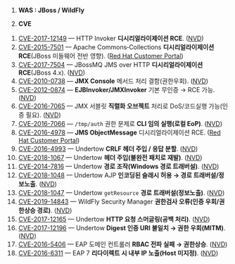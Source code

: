 1. **WAS : JBoss / WildFly**

2. **CVE**

1) [CVE-2017-12149](https://nvd.nist.gov/vuln/detail/CVE-2017-12149) — HTTP Invoker **디시리얼라이제이션 RCE**. ([NVD][1])
2) [CVE-2015-7501](https://access.redhat.com/security/cve/cve-2015-7501) — Apache Commons‑Collections **디시리얼라이제이션 RCE**(JBoss 미들웨어 전반 영향). ([Red Hat Customer Portal][2])
3) [CVE-2017-7504](https://nvd.nist.gov/vuln/detail/cve-2017-7504) — JBossMQ JMS over HTTP **디시리얼라이제이션 RCE**(JBoss 4.x). ([NVD][3])
4) [CVE-2010-0738](https://nvd.nist.gov/vuln/detail/cve-2010-0738) — **JMX Console** 메서드 처리 결함(권한우회). ([NVD][4])
5) [CVE-2012-0874](https://nvd.nist.gov/vuln/detail/CVE-2012-0874) — **EJBInvoker/JMXInvoker** 기본 무인증 → RCE 가능. ([NVD][5])
6) [CVE-2016-7065](https://nvd.nist.gov/vuln/detail/CVE-2016-7065) — JMX 서블릿 **직렬화 오브젝트** 처리로 DoS/코드실행 가능(인증 필요). ([NVD][6])
7) [CVE-2016-7066](https://nvd.nist.gov/vuln/detail/CVE-2016-7066) — `/tmp/auth` 권한 문제로 **CLI 임의 실행(로컬 EoP)**. ([NVD][7])
8) [CVE-2016-4978](https://access.redhat.com/security/cve/cve-2016-4978) — **JMS ObjectMessage** 디시리얼라이제이션 RCE. ([Red Hat Customer Portal][8])
9) [CVE-2016-4993](https://nvd.nist.gov/vuln/detail/cve-2016-4993) — Undertow **CRLF 헤더 주입 / 응답 분할**. ([NVD][9])
10) [CVE-2018-1067](https://nvd.nist.gov/vuln/detail/cve-2018-1067) — Undertow **헤더 주입(불완전 패치로 재발)**. ([NVD][10])
11) [CVE-2014-7816](https://nvd.nist.gov/vuln/detail/CVE-2014-7816) — Undertow **경로 조작(Windows 경로 트래버설)**. ([NVD][11])
12) [CVE-2018-1048](https://nvd.nist.gov/vuln/detail/cve-2018-1048) — Undertow AJP **인코딩된 슬래시 허용 → 경로 트래버설/정보노출**. ([NVD][12])
13) [CVE-2018-1047](https://nvd.nist.gov/vuln/detail/cve-2018-1047) — Undertow `getResource` **경로 트래버설(정보노출)**. ([NVD][13])
14) [CVE-2019-14843](https://nvd.nist.gov/vuln/detail/cve-2019-14843) — WildFly Security Manager **권한검사 오류(인증 우회/권한상승 경로)**. ([NVD][14])
15) [CVE-2017-12165](https://nvd.nist.gov/vuln/detail/cve-2017-12165) — Undertow **HTTP 요청 스머글링(공백 처리)**. ([NVD][15])
16) [CVE-2017-12196](https://nvd.nist.gov/vuln/detail/cve-2017-12196) — Undertow **Digest 인증 URI 불일치 → 권한 우회(MITM)**. ([NVD][16])
17) [CVE-2016-5406](https://nvd.nist.gov/vuln/detail/cve-2016-5406) — EAP 도메인 컨트롤러 **RBAC 전파 실패 → 권한상승**. ([NVD][17])
18) [CVE-2016-6311](https://nvd.nist.gov/vuln/detail/CVE-2016-6311) — EAP 7 **리다이렉트 시 내부 IP 노출(Host 미지정)**. ([NVD][18])


[1]: https://nvd.nist.gov/vuln/detail/CVE-2017-12149?utm_source=chatgpt.com "CVE-2017-12149 Detail - NVD"
[2]: https://access.redhat.com/security/cve/cve-2015-7501?utm_source=chatgpt.com "CVE-2015-7501"
[3]: https://nvd.nist.gov/vuln/detail/cve-2017-7504?utm_source=chatgpt.com "CVE-2017-7504 Detail - NVD"
[4]: https://nvd.nist.gov/vuln/detail/cve-2010-0738?utm_source=chatgpt.com "cve-2010-0738 - NVD"
[5]: https://nvd.nist.gov/vuln/detail/CVE-2012-0874/change-record?changeRecordedOn=11%2F06%2F2023T21%3A10%3A05.097-0500&utm_source=chatgpt.com "CVE-2012-0874 - NVD"
[6]: https://nvd.nist.gov/vuln/detail/CVE-2016-7065?utm_source=chatgpt.com "CVE-2016-7065 - NVD"
[7]: https://nvd.nist.gov/vuln/detail/CVE-2016-7066?utm_source=chatgpt.com "CVE-2016-7066 Detail - NVD"
[8]: https://access.redhat.com/security/cve/cve-2016-4978?utm_source=chatgpt.com "CVE-2016-4978"
[9]: https://nvd.nist.gov/vuln/detail/cve-2016-4993?utm_source=chatgpt.com "CVE-2016-4993 Detail - NVD"
[10]: https://nvd.nist.gov/vuln/detail/cve-2018-1067?utm_source=chatgpt.com "CVE-2018-1067 Detail - NVD"
[11]: https://nvd.nist.gov/vuln/detail/CVE-2014-7816?utm_source=chatgpt.com "CVE-2014-7816 - NVD"
[12]: https://nvd.nist.gov/vuln/detail/cve-2018-1048?utm_source=chatgpt.com "CVE-2018-1048 Detail - NVD"
[13]: https://nvd.nist.gov/vuln/detail/cve-2018-1047?utm_source=chatgpt.com "CVE-2018-1047 Detail - NVD"
[14]: https://nvd.nist.gov/vuln/detail/cve-2019-14843?utm_source=chatgpt.com "CVE-2019-14843 Detail - NVD"
[15]: https://nvd.nist.gov/vuln/detail/cve-2017-12165?utm_source=chatgpt.com "cve-2017-12165 - NVD"
[16]: https://nvd.nist.gov/vuln/detail/cve-2017-12196?utm_source=chatgpt.com "CVE-2017-12196 Detail - NVD"
[17]: https://nvd.nist.gov/vuln/detail/cve-2016-5406?utm_source=chatgpt.com "CVE-2016-5406 Detail - NVD"
[18]: https://nvd.nist.gov/vuln/detail/CVE-2016-6311?utm_source=chatgpt.com "CVE-2016-6311 Detail - NVD"
